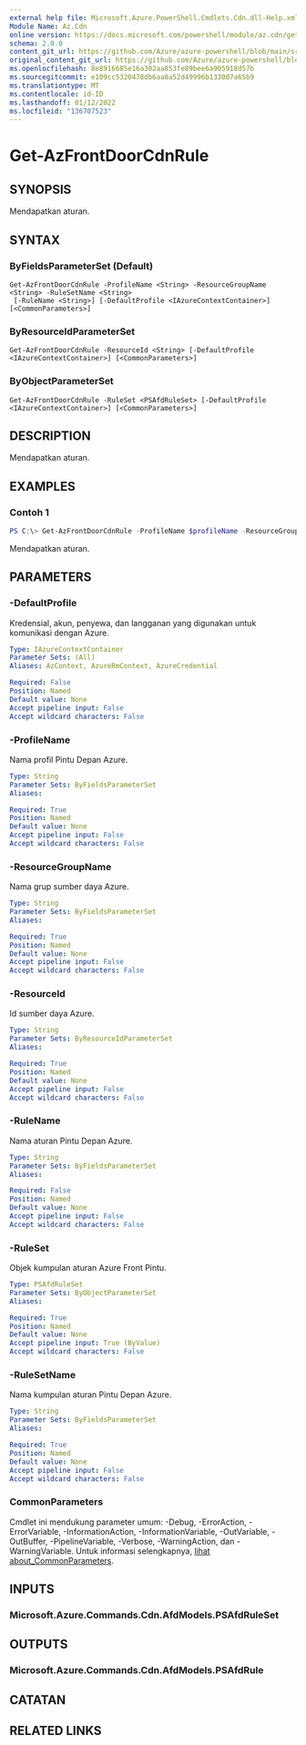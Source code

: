 ```yaml
---
external help file: Microsoft.Azure.PowerShell.Cmdlets.Cdn.dll-Help.xml
Module Name: Az.Cdn
online version: https://docs.microsoft.com/powershell/module/az.cdn/get-azfrontdoorcdnrule
schema: 2.0.0
content_git_url: https://github.com/Azure/azure-powershell/blob/main/src/Cdn/Cdn/help/Get-AzFrontDoorCdnRule.md
original_content_git_url: https://github.com/Azure/azure-powershell/blob/main/src/Cdn/Cdn/help/Get-AzFrontDoorCdnRule.md
ms.openlocfilehash: 8e8916685e16a302aa853fe89bee6a905918d57b
ms.sourcegitcommit: e109cc5320478db6aa8a52d49996b133007a65b9
ms.translationtype: MT
ms.contentlocale: id-ID
ms.lasthandoff: 01/12/2022
ms.locfileid: "136707523"
---
```

# Get-AzFrontDoorCdnRule

## SYNOPSIS
Mendapatkan aturan.

## SYNTAX

### ByFieldsParameterSet (Default)
```
Get-AzFrontDoorCdnRule -ProfileName <String> -ResourceGroupName <String> -RuleSetName <String>
 [-RuleName <String>] [-DefaultProfile <IAzureContextContainer>] [<CommonParameters>]
```

### ByResourceIdParameterSet
```
Get-AzFrontDoorCdnRule -ResourceId <String> [-DefaultProfile <IAzureContextContainer>] [<CommonParameters>]
```

### ByObjectParameterSet
```
Get-AzFrontDoorCdnRule -RuleSet <PSAfdRuleSet> [-DefaultProfile <IAzureContextContainer>] [<CommonParameters>]
```

## DESCRIPTION
Mendapatkan aturan.

## EXAMPLES

### Contoh 1
```powershell
PS C:\> Get-AzFrontDoorCdnRule -ProfileName $profileName -ResourceGroupName $resourceGroupName -RuleSetName $ruleSetName -RuleName $ruleName
```

Mendapatkan aturan.

## PARAMETERS

### -DefaultProfile
Kredensial, akun, penyewa, dan langganan yang digunakan untuk komunikasi dengan Azure.

```yaml
Type: IAzureContextContainer
Parameter Sets: (All)
Aliases: AzContext, AzureRmContext, AzureCredential

Required: False
Position: Named
Default value: None
Accept pipeline input: False
Accept wildcard characters: False
```

### -ProfileName
Nama profil Pintu Depan Azure.

```yaml
Type: String
Parameter Sets: ByFieldsParameterSet
Aliases:

Required: True
Position: Named
Default value: None
Accept pipeline input: False
Accept wildcard characters: False
```

### -ResourceGroupName
Nama grup sumber daya Azure.

```yaml
Type: String
Parameter Sets: ByFieldsParameterSet
Aliases:

Required: True
Position: Named
Default value: None
Accept pipeline input: False
Accept wildcard characters: False
```

### -ResourceId
Id sumber daya Azure.

```yaml
Type: String
Parameter Sets: ByResourceIdParameterSet
Aliases:

Required: True
Position: Named
Default value: None
Accept pipeline input: False
Accept wildcard characters: False
```

### -RuleName
Nama aturan Pintu Depan Azure.

```yaml
Type: String
Parameter Sets: ByFieldsParameterSet
Aliases:

Required: False
Position: Named
Default value: None
Accept pipeline input: False
Accept wildcard characters: False
```

### -RuleSet
Objek kumpulan aturan Azure Front Pintu.

```yaml
Type: PSAfdRuleSet
Parameter Sets: ByObjectParameterSet
Aliases:

Required: True
Position: Named
Default value: None
Accept pipeline input: True (ByValue)
Accept wildcard characters: False
```

### -RuleSetName
Nama kumpulan aturan Pintu Depan Azure.

```yaml
Type: String
Parameter Sets: ByFieldsParameterSet
Aliases:

Required: True
Position: Named
Default value: None
Accept pipeline input: False
Accept wildcard characters: False
```

### CommonParameters
Cmdlet ini mendukung parameter umum: -Debug, -ErrorAction, -ErrorVariable, -InformationAction, -InformationVariable, -OutVariable, -OutBuffer, -PipelineVariable, -Verbose, -WarningAction, dan -WarningVariable. Untuk informasi selengkapnya, [lihat about_CommonParameters](http://go.microsoft.com/fwlink/?LinkID=113216).

## INPUTS

### Microsoft.Azure.Commands.Cdn.AfdModels.PSAfdRuleSet

## OUTPUTS

### Microsoft.Azure.Commands.Cdn.AfdModels.PSAfdRule

## CATATAN

## RELATED LINKS

